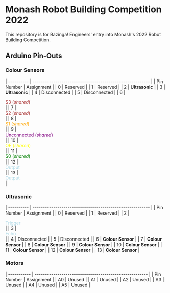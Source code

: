# Monash Robot Building Competition 2022

This repository is for Bazinga! Engineers' entry into Monash's 2022 Robot Building Competition.

## Arduino Pin-Outs

### Colour Sensors

| ---------- | --------------------------------------------------------- |
| Pin Number | Assignment                                                |
| 0          | Reserved                                                  |
| 1          | Reserved                                                  |
| 2          | **Ultrasonic**                                            |
| 3          | **Ultrasonic**                                            |
| 4          | Disconnected                                              |
| 5          | Disconnected                                              |
| 6          | <div style="color: brown">S3 (*shared*)</div>             |
| 7          | <div style="color: brown">S2 (*shared*)</div>             |
| 8          | <div style="color: orange">S1 (*shared*)</div>            |
| 9          | <div style="color: purple">Unconnected (*shared*)</div>   |
| 10         | <div style="color: yellow">OE (*shared*)</div>            |
| 11         | <div style="color: green">S0 (*shared*)</div>             |
| 12         | <div style="color:lightblue"> Output</div>                |
| 13         | <div style="color:lightblue"> Output</div>                |

### Ultrasonic

| ---------- | --------------------------------------------------------- |
| Pin Number | Assignment                                                |
| 0          | Reserved                                                  |
| 1          | Reserved                                                  |
| 2          | <div style="color:lightblue"> Trigger</div>               |
| 3          | <div style="color:lightblue"> Echo</div>                  |
| 4          | Disconnected                                              |
| 5          | Disconnected                                              |
| 6          | **Colour Sensor**                                         |
| 7          | **Colour Sensor**                                         |
| 8          | **Colour Sensor**                                         |
| 9          | **Colour Sensor**                                         |
| 10         | **Colour Sensor**                                         |
| 11         | **Colour Sensor**                                         |
| 12         | **Colour Sensor**                                         |
| 13         | **Colour Sensor**                                         |

### Motors

| ----------- | ------------------------------------------------------- |
| Pin Number  | Assignment                                              |
| A0          | Unused                                                  |
| A1          | Unused                                                  |
| A2          | Unused                                                  |
| A3          | Unused                                                  |
| A4          | Unused                                                  |
| A5          | Unused                                                  |
